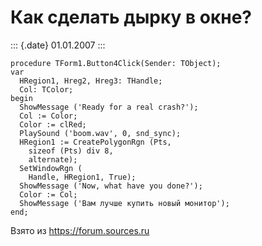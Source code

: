 Как сделать дырку в окне?
=========================

::: {.date}
01.01.2007
:::

    procedure TForm1.Button4Click(Sender: TObject);
    var
      HRegion1, Hreg2, Hreg3: THandle;
      Col: TColor;
    begin
      ShowMessage ('Ready for a real crash?');
      Col := Color;
      Color := clRed;
      PlaySound ('boom.wav', 0, snd_sync);
      HRegion1 := CreatePolygonRgn (Pts,
        sizeof (Pts) div 8,
        alternate);
      SetWindowRgn (
        Handle, HRegion1, True);
      ShowMessage ('Now, what have you done?');
      Color := Col;
      ShowMessage ('Вам лучше купить новый монитор');
    end;

Взято из <https://forum.sources.ru>
